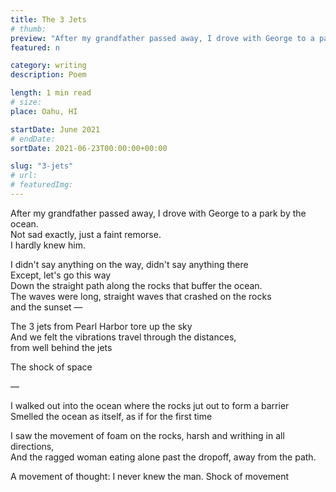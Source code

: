 ```yaml
---
title: The 3 Jets
# thumb:
preview: "After my grandfather passed away, I drove with George to a park by the ocean. / Not sad exactly, just a faint remorse. / I hardly knew him."
featured: n

category: writing
description: Poem

length: 1 min read
# size:
place: Oahu, HI

startDate: June 2021
# endDate:
sortDate: 2021-06-23T00:00:00+00:00

slug: "3-jets"
# url:
# featuredImg:
---
```


After my grandfather passed away, I drove with George to a park by the ocean.<br>
Not sad exactly, just a faint remorse.<br>
I hardly knew him.

I didn't say anything on the way, didn't say anything there<br>
Except, let's go this way<br>
Down the straight path along the rocks that buffer the ocean.<br>
The waves were long, straight waves that crashed on the rocks<br>
and the sunset —

The 3 jets from Pearl Harbor tore up the sky<br>
And we felt the vibrations travel through the distances,<br>
from well behind the jets

The shock of space

—

I walked out into the ocean where the rocks jut out to form a barrier<br>
Smelled the ocean as itself, as if for the first time

I saw the movement of foam on the rocks, harsh and writhing in all directions,<br>
And the ragged woman eating alone past the dropoff, away from the path.

A movement of thought: I never knew the man. Shock of movement
